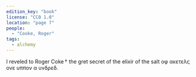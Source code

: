 ```yaml
---
edition_key: "book"
license: "CC0 1.0"
location: "page 7"
people:
  - "Cooke, Roger"
tags:
  - alchemy
---
```

I reveled to Roger Coke † the gret secret of the elixir
of the salt οφ ακετελς ονε υππον α υνδρεδ.
